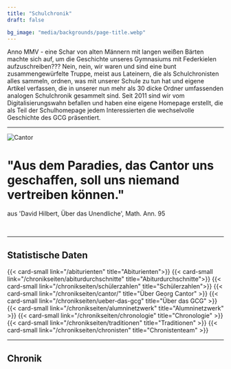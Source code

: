```yaml
---
title: "Schulchronik"
draft: false

bg_image: "media/backgrounds/page-title.webp"
---
```


Anno MMV - eine Schar von alten Männern mit langen weißen Bärten machte sich auf,
um die Geschichte unseres Gymnasiums mit Federkielen aufzuschreiben??? Nein, nein,
wir waren und sind eine bunt zusammengewürfelte Truppe, meist aus Lateinern, die
als Schulchronisten alles sammeln, ordnen, was mit unserer Schule zu tun hat und
eigene Artikel verfassen, die in unserer nun mehr als 30 dicke Ordner umfassenden
analogen Schulchronik gesammelt sind. Seit 2011 sind wir vom Digitalisierungswahn
befallen und haben eine eigene Homepage erstellt, die als Teil der Schulhomepage
jedem Interessierten die wechselvolle Geschichte des GCG präsentiert.

---
![Cantor](/media/schulchronik/cantor1.webp)

# "Aus dem Paradies, das Cantor uns geschaffen, soll uns niemand vertreiben können."
aus 'David Hilbert, Über das Unendliche', Math. Ann. 95</p><br>

---

## Statistische Daten

<div class="row">
    {{< card-small link="/abiturienten" title="Abiturienten">}}
    {{< card-small link="/chronikseiten/abiturdurchschnitte" title="Abiturdurchschnitte">}}
    {{< card-small link="/chronikseiten/schülerzahlen" title="Schülerzahlen">}}
    {{< card-small link="/chronikseiten/cantor/" title="Über Georg Cantor" >}}
    {{< card-small link="/chronikseiten/ueber-das-gcg" title="Über das GCG" >}}
    {{< card-small link="/chronikseiten/alumninetzwerk" title="Alumninetzwerk" >}}
    {{< card-small link="/chronikseiten/chronologie" title="Chronologie" >}}
    {{< card-small link="/chronikseiten/traditionen" title="Traditionen" >}}
    {{< card-small link="/chronikseiten/chronisten" title="Chronistenteam" >}}
</div>

---


## Chronik
